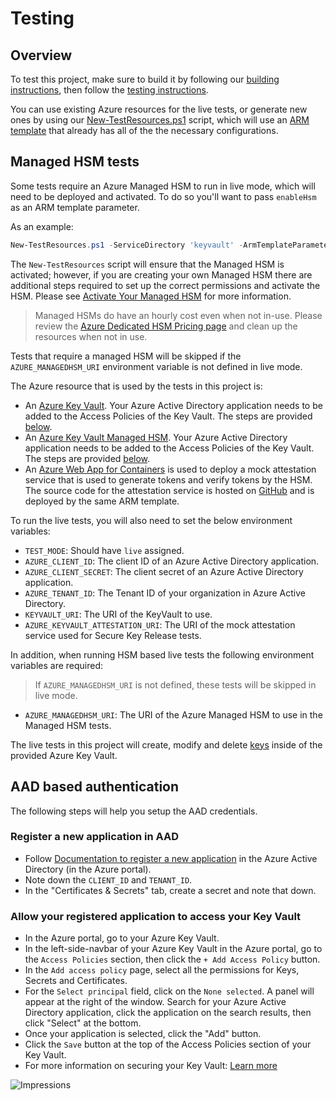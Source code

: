 # Testing

## Overview

To test this project, make sure to build it by following our [building instructions](https://github.com/Azure/azure-sdk-for-js/blob/main/CONTRIBUTING.md#building), then follow the [testing instructions](https://github.com/Azure/azure-sdk-for-js/blob/main/CONTRIBUTING.md#testing).

You can use existing Azure resources for the live tests, or generate new ones by using our [New-TestResources.ps1](https://github.com/Azure/azure-sdk-for-js/blob/main/eng/common/TestResources/New-TestResources.ps1) script, which will use an [ARM template](https://github.com/Azure/azure-sdk-for-js/blob/main/sdk/keyvault/test-resources.json) that already has all of the the necessary configurations.

## Managed HSM tests

Some tests require an Azure Managed HSM to run in live mode, which will need to be deployed and activated. To do so you'll want to pass `enableHsm` as an ARM template parameter.

As an example:

```powershell
New-TestResources.ps1 -ServiceDirectory 'keyvault' -ArmTemplateParameters @{ "enableHsm" = $true }
```

The `New-TestResources` script will ensure that the Managed HSM is activated; however, if you are creating your own Managed HSM there are additional steps required to set up the correct permissions and activate the HSM. Please see [Activate Your Managed HSM](https://github.com/Azure/azure-sdk-for-js/blob/main/sdk/keyvault/keyvault-admin/README.md#activate-your-managed-hsm) for more information.

> Managed HSMs do have an hourly cost even when not in-use. Please review the [Azure Dedicated HSM Pricing page](https://azure.microsoft.com/pricing/details/azure-dedicated-hsm/#pricing) and clean up the resources when not in use.

Tests that require a managed HSM will be skipped if the `AZURE_MANAGEDHSM_URI` environment variable is not defined in live mode.

The Azure resource that is used by the tests in this project is:

- An [Azure Key Vault](https://docs.microsoft.com/azure/key-vault/general/basic-concepts). Your Azure Active Directory application needs to be added to the Access Policies of the Key Vault. The steps are provided [below](#aad-based-authentication).
- An [Azure Key Vault Managed HSM](https://docs.microsoft.com/azure/key-vault/general/basic-concepts). Your Azure Active Directory application needs to be added to the Access Policies of the Key Vault. The steps are provided [below](#aad-based-authentication).
- An [Azure Web App for Containers](https://docs.microsoft.com/azure/app-service/tutorial-custom-container?pivots=container-linux) is used to deploy a mock attestation service that is used to generate tokens and verify tokens by the HSM. The source code for the attestation service is hosted on [GitHub](https://github.com/Azure/azure-sdk-tools/tree/main/tools/keyvault-mock-attestation) and is deployed by the same ARM template.

To run the live tests, you will also need to set the below environment variables:

- `TEST_MODE`: Should have `live` assigned.
- `AZURE_CLIENT_ID`: The client ID of an Azure Active Directory application.
- `AZURE_CLIENT_SECRET`: The client secret of an Azure Active Directory application.
- `AZURE_TENANT_ID`: The Tenant ID of your organization in Azure Active Directory.
- `KEYVAULT_URI`: The URI of the KeyVault to use.
- `AZURE_KEYVAULT_ATTESTATION_URI`: The URI of the mock attestation service used for Secure Key Release tests.

In addition, when running HSM based live tests the following environment variables are required:

> If `AZURE_MANAGEDHSM_URI` is not defined, these tests will be skipped in live mode.

- `AZURE_MANAGEDHSM_URI`: The URI of the Azure Managed HSM to use in the Managed HSM tests.

The live tests in this project will create, modify and delete [keys](https://docs.microsoft.com/azure/key-vault/keys/about-keys) inside of the provided Azure Key Vault.

## AAD based authentication

The following steps will help you setup the AAD credentials.

### Register a new application in AAD

- Follow [Documentation to register a new application](https://docs.microsoft.com/azure/active-directory/develop/quickstart-register-app) in the Azure Active Directory (in the Azure portal).
- Note down the `CLIENT_ID` and `TENANT_ID`.
- In the "Certificates & Secrets" tab, create a secret and note that down.

### Allow your registered application to access your Key Vault

- In the Azure portal, go to your Azure Key Vault.
- In the left-side-navbar of your Azure Key Vault in the Azure portal, go to the `Access Policies` section, then click the `+ Add Access Policy` button.
- In the `Add access policy` page, select all the permissions for Keys, Secrets and Certificates.
- For the `Select principal` field, click on the `None selected`. A panel will appear at the right of the window. Search for your Azure Active Directory application, click the application on the search results, then click "Select" at the bottom.
- Once your application is selected, click the "Add" button.
- Click the `Save` button at the top of the Access Policies section of your Key Vault.
- For more information on securing your Key Vault: [Learn more](https://docs.microsoft.com/azure/key-vault/general/secure-your-key-vault)

![Impressions](https://azure-sdk-impressions.azurewebsites.net/api/impressions/azure-sdk-for-js%2Fsdk%2Fkeyvault%2Fkeyvault-keys%2Ftest%2FREADME.png)
